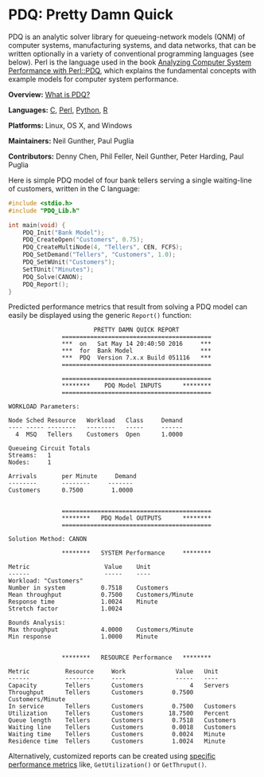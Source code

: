 # PDQ: Pretty Damn Quick 

PDQ is an analytic solver library for queueing-network models (QNM) of computer
systems, manufacturing systems, and data networks, that can be written
optionally in a variety of conventional programming languages (see below). 
Perl is the language used in the book 
[Analyzing Computer System Performance with Perl::PDQ](http://www.perfdynamics.com/iBook/ppa_new.html), 
which explains the fundamental concepts with example models for computer system performance.

**Overview:**	[What is PDQ?](http://www.perfdynamics.com/Tools/PDQ.html)

**Languages:**	[C](https://en.wikibooks.org/wiki/C_Programming), 
[Perl](http://www.perfdynamics.com/Tools/PDQperl.html), 
[Python](http://www.perfdynamics.com/Tools/PDQpython.html), 
[R](http://www.perfdynamics.com/Tools/PDQ-R.html)

**Platforms:**	Linux, OS X, and Windows

**Maintainers:** Neil Gunther, Paul Puglia

**Contributors:** Denny Chen, Phil Feller, Neil Gunther, Peter Harding, Paul Puglia

Here is simple PDQ model of four bank tellers serving a single waiting-line of customers, 
written in the C language:
```C
#include <stdio.h>
#include "PDQ_Lib.h"

int main(void) {
	PDQ_Init("Bank Model");
	PDQ_CreateOpen("Customers", 0.75);
	PDQ_CreateMultiNode(4, "Tellers", CEN, FCFS);
	PDQ_SetDemand("Tellers", "Customers", 1.0);
	PDQ_SetWUnit("Customers");
	SetTUnit("Minutes");
	PDQ_Solve(CANON);
	PDQ_Report();   
}
```
Predicted performance metrics that result from solving a PDQ model can easily be displayed
using the generic `Report()` function:
```
                        PRETTY DAMN QUICK REPORT         
               ==========================================
               ***  on   Sat May 14 20:40:50 2016     ***
               ***  for  Bank Model                   ***
               ***  PDQ  Version 7.x.x Build 051116   ***
               ==========================================

               ==========================================
               ********    PDQ Model INPUTS      ********
               ==========================================

WORKLOAD Parameters:

Node Sched Resource   Workload   Class     Demand
---- ----- --------   --------   -----     ------
  4  MSQ   Tellers    Customers  Open      1.0000

Queueing Circuit Totals
Streams:   1
Nodes:     1

Arrivals       per Minute     Demand 
--------       --------     -------
Customers      0.7500        1.0000


               ==========================================
               ********   PDQ Model OUTPUTS      ********
               ==========================================

Solution Method: CANON

               ********   SYSTEM Performance     ********

Metric                     Value    Unit
------                     -----    ----
Workload: "Customers"
Number in system          0.7518    Customers
Mean throughput           0.7500    Customers/Minute
Response time             1.0024    Minute
Stretch factor            1.0024

Bounds Analysis:
Max throughput            4.0000    Customers/Minute
Min response              1.0000    Minute


               ********   RESOURCE Performance   ********

Metric          Resource     Work              Value   Unit
------          --------     ----              -----   ----
Capacity        Tellers      Customers             4   Servers
Throughput      Tellers      Customers        0.7500   Customers/Minute
In service      Tellers      Customers        0.7500   Customers
Utilization     Tellers      Customers       18.7500   Percent
Queue length    Tellers      Customers        0.7518   Customers
Waiting line    Tellers      Customers        0.0018   Customers
Waiting time    Tellers      Customers        0.0024   Minute
Residence time  Tellers      Customers        1.0024   Minute
```
Alternatively, customized reports can be created using [specific performance metrics](http://www.perfdynamics.com/Tools/PDQman.html) 
like, `GetUtilization()` or `GetThruput()`.
